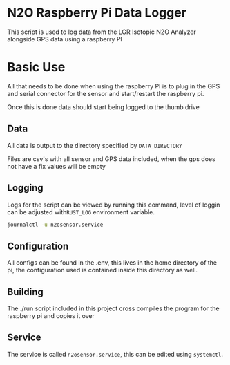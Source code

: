 # N2O Raspberry Pi Data Logger
This script is used to log data from the LGR Isotopic N2O Analyzer alongside GPS data using a raspberry PI

# Basic Use
All that needs to be done when using the raspberry PI is to plug in the GPS and serial connector for the sensor and start/restart the raspberry pi. 

Once this is done data should start being logged to the thumb drive

## Data
All data is output to the directory specified by `DATA_DIRECTORY`

Files are csv's with all sensor and GPS data included, when the gps does not have a fix values will be empty

## Logging
Logs for the script can be viewed by running this command, level of loggin can be adjusted with`RUST_LOG` environment variable.

```bash
journalctl -u n2osensor.service
```

## Configuration
All configs can be found in the .env, this lives in the home directory of the pi, the configuration used is contained inside this directory as well.

## Building
The ./run script included in this project cross compiles the program for the raspberry pi and copies it over

## Service
The service is called `n2osensor.service`, this can be edited using `systemctl`.
